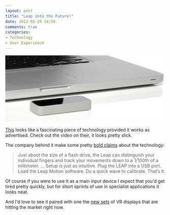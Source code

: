 ```yaml
---
layout: post
title: "Leap into the Future!"
date: 2012-05-29 14:59
comments: true
categories:
- Technology
- User Experience
---
```


![Leap Motion](/2012/05/29/leap-motion.jpg)

[This][LM] looks like a fascinating piece of technology provided it works as advertised. Check out the video on their, it looks pretty slick.

The company behind it make some pretty [bold claims][LA] about the technology:

> Just about the size of a flash drive, the Leap can distinguish your individual fingers and track your movements down to a 1/100th of a millimeter.
> ...
> Setup is just as intuitive.  Plug the LEAP into a USB port.  Load the Leap Motion software. Do a quick wave to calibrate. That’s it.

Of course if you were to use it as a main input device I expect that you'd get tired pretty quickly, but for short sprints of use in specialist applications it looks neat.

And I'd love to see it paired with one the [new sets][VW] of VR displays that are hitting the market right now.

[LM]: http://leapmotion.com/
[LA]: http://live.leapmotion.com/about.html
[VW]: http://www.vuzix.com/consumer/products_wrap_1200vr.html
